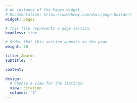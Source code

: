 ```yaml
---
# An instance of the Pages widget.
# Documentation: https://wowchemy.com/docs/page-builder/
widget: pages

# This file represents a page section.
headless: true

# Order that this section appears on the page.
weight: 50

title: Awards
subtitle: ''

content:
 
design:
  # Choose a view for the listings:
  view: citation
  columns: '2'
---
```

